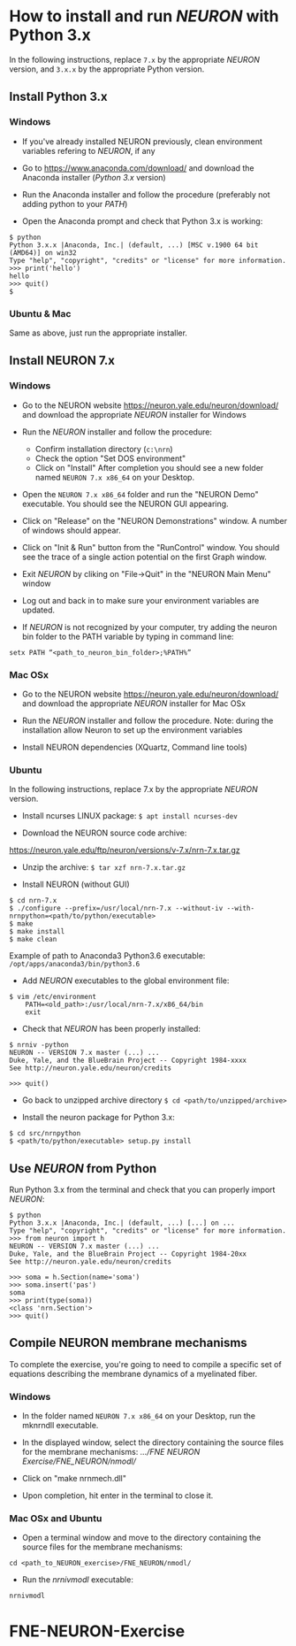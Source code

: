 # How to install and run *NEURON* with Python 3.x

In the following instructions, replace `7.x` by the appropriate *NEURON* version, and `3.x.x` by the appropriate Python version.

## Install Python 3.x

### Windows

- If you've already installed NEURON previously, clean environment variables refering to *NEURON*, if any

- Go to https://www.anaconda.com/download/ and download the Anaconda installer (*Python 3.x* version)

- Run the Anaconda installer and follow the procedure (preferably not adding python to your *PATH*)

- Open the Anaconda prompt and check that Python 3.x is working:
```
$ python
Python 3.x.x |Anaconda, Inc.| (default, ...) [MSC v.1900 64 bit (AMD64)] on win32
Type "help", "copyright", "credits" or "license" for more information.
>>> print('hello')
hello
>>> quit()
$
```

### Ubuntu & Mac

Same as above, just run the appropriate installer.


## Install NEURON 7.x

### Windows

- Go to the NEURON website https://neuron.yale.edu/neuron/download/ and download the appropriate *NEURON* installer for Windows

- Run the *NEURON* installer and follow the procedure:
  - Confirm installation directory (`c:\nrn`)
  - Check the option "Set DOS environment"
  - Click on "Install"
After completion you should see a new folder named `NEURON 7.x x86_64` on your Desktop.

- Open the `NEURON 7.x x86_64` folder and run the "NEURON Demo" executable. You should see the NEURON GUI appearing.
- Click on "Release" on the "NEURON Demonstrations" window. A number of windows should appear.
- Click on "Init & Run" button from the "RunControl" window. You should see the trace of a single action potential on the first Graph window.
- Exit *NEURON* by cliking on "File->Quit" in the "NEURON Main Menu" window

- Log out and back in to make sure your environment variables are updated.

- If *NEURON* is not recognized by your computer, try adding the neuron bin folder to the PATH variable by typing in command line:

```setx PATH “<path_to_neuron_bin_folder>;%PATH%”```


### Mac OSx

- Go to the NEURON website https://neuron.yale.edu/neuron/download/ and download the appropriate *NEURON* installer for Mac OSx

- Run the *NEURON* installer and follow the procedure. Note: during the installation allow Neuron to set up the environment variables

- Install NEURON dependencies (XQuartz, Command line tools)


### Ubuntu

In the following instructions, replace 7.x by the appropriate *NEURON* version.

- Install ncurses LINUX package:
``` $ apt install ncurses-dev ```

- Download the NEURON source code archive:

https://neuron.yale.edu/ftp/neuron/versions/v-7.x/nrn-7.x.tar.gz

- Unzip the archive:
``` $ tar xzf nrn-7.x.tar.gz ```

- Install NEURON (without GUI)
```
$ cd nrn-7.x
$ ./configure --prefix=/usr/local/nrn-7.x --without-iv --with-nrnpython=<path/to/python/executable>
$ make
$ make install
$ make clean
```
Example of path to Anaconda3 Python3.6 executable: `/opt/apps/anaconda3/bin/python3.6`

- Add *NEURON* executables to the global environment file:
```
$ vim /etc/environment
    PATH=<old_path>:/usr/local/nrn-7.x/x86_64/bin
    exit
```

- Check that *NEURON* has been properly installed:
```
$ nrniv -python
NEURON -- VERSION 7.x master (...) ...
Duke, Yale, and the BlueBrain Project -- Copyright 1984-xxxx
See http://neuron.yale.edu/neuron/credits

>>> quit()
```

- Go back to unzipped archive directory
``` $ cd <path/to/unzipped/archive> ```

- Install the neuron package for Python 3.x:
```
$ cd src/nrnpython
$ <path/to/python/executable> setup.py install
```

## Use *NEURON* from Python

Run Python 3.x from the terminal and check that you can properly import *NEURON*:

```
$ python
Python 3.x.x |Anaconda, Inc.| (default, ...) [...] on ...
Type "help", "copyright", "credits" or "license" for more information.
>>> from neuron import h
NEURON -- VERSION 7.x master (...) ...
Duke, Yale, and the BlueBrain Project -- Copyright 1984-20xx
See http://neuron.yale.edu/neuron/credits

>>> soma = h.Section(name='soma')
>>> soma.insert('pas')
soma
>>> print(type(soma))
<class 'nrn.Section'>
>>> quit()
```

## Compile NEURON membrane mechanisms

To complete the exercise, you're going to need to compile a specific set of equations describing the membrane dynamics of a myelinated fiber.

### Windows

- In the folder named `NEURON 7.x x86_64` on your Desktop, run the mknrndll executable.

- In the displayed window, select the directory containing the source files for the membrane mechanisms: *.../FNE NEURON Exercise/FNE_NEURON/nmodl/*

- Click on "make nrnmech.dll"

- Upon completion, hit enter in the terminal to close it.

### Mac OSx and Ubuntu

- Open a terminal window and move to the directory containing the source files for the membrane mechanisms:

```cd <path_to_NEURON_exercise>/FNE_NEURON/nmodl/```

- Run the *nrnivmodl* executable:

```nrnivmodl```

# FNE-NEURON-Exercise